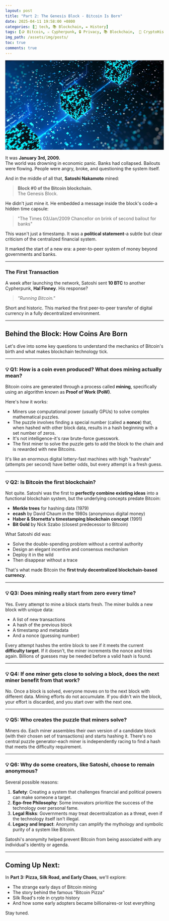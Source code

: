 ```yaml
---
layout: post
title: "Part 2: The Genesis Block - Bitcoin Is Born"
date: 2025-04-11 19:58:00 +0800
categories: [🤖 tech, 📚 Blockchain, ✒️ History]
tags: [🪙 Bitcoin, ⚔️ Cypherpunk, 🔒 Privacy, 📚 Blockchain,  🧩 CryptoHistory, 👤 Satoshi, 📖 CryptoTales, 📝 Series, 🔨 ProofOfWork]
img_path: /assets/img/posts/ 
toc: true 
comments: true 
---
```


![bitcoin](/assets/img/posts/bitcoin.png)

It was **January 3rd, 2009.**  
The world was drowning in economic panic. Banks had collapsed. Bailouts were flowing. People were angry, broke, and questioning the system itself.

And in the middle of all that, **Satoshi Nakamoto** mined:

> **Block #0 of the Bitcoin blockchain.**  
> The Genesis Block.

He didn't just mine it. He embedded a message inside the block's code-a hidden time capsule:

> "The Times 03/Jan/2009 Chancellor on brink of second bailout for banks"

This wasn't just a timestamp. It was a **political statement**-a subtle but clear criticism of the centralized financial system.

It marked the start of a new era: a peer-to-peer system of money beyond governments and banks.

---

### The First Transaction

A week after launching the network, Satoshi sent **10 BTC** to another Cypherpunk, **Hal Finney**. His response?

> *"Running Bitcoin."*

Short and historic. This marked the first peer-to-peer transfer of digital currency in a fully decentralized environment.

---

## Behind the Block: How Coins Are Born

Let's dive into some key questions to understand the mechanics of Bitcoin's birth and what makes blockchain technology tick.

---

### 💡 Q1: How is a coin even produced? What does mining actually mean?

Bitcoin coins are generated through a process called **mining**, specifically using an algorithm known as **Proof of Work (PoW)**.

Here's how it works:

- Miners use computational power (usually GPUs) to solve complex mathematical puzzles.
- The puzzle involves finding a special number (called a **nonce**) that, when hashed with other block data, results in a hash beginning with a set number of zeros.
- It's not intelligence-it's raw brute-force guesswork.
- The first miner to solve the puzzle gets to add the block to the chain and is rewarded with new Bitcoins.

It's like an enormous digital lottery-fast machines with high "hashrate" (attempts per second) have better odds, but every attempt is a fresh guess.

---

### 💡 Q2: Is Bitcoin the first blockchain?

Not quite. Satoshi was the first to **perfectly combine existing ideas** into a functional blockchain system, but the underlying concepts predate Bitcoin:

- **Merkle trees** for hashing data (1979)
- **ecash** by David Chaum in the 1980s (anonymous digital money)
- **Haber & Stornetta's timestamping blockchain concept** (1991)
- **Bit Gold** by Nick Szabo (closest predecessor to Bitcoin)

What Satoshi did was:

- Solve the double-spending problem without a central authority
- Design an elegant incentive and consensus mechanism
- Deploy it in the wild
- Then disappear without a trace

That's what made Bitcoin the **first truly decentralized blockchain-based currency**.

---

### 💡 Q3: Does mining really start from zero every time?

Yes. Every attempt to mine a block starts fresh. The miner builds a new block with unique data:
- A list of new transactions
- A hash of the previous block
- A timestamp and metadata
- And a nonce (guessing number)

Every attempt hashes the entire block to see if it meets the current **difficulty target**. If it doesn't, the miner increments the nonce and tries again. Billions of guesses may be needed before a valid hash is found.

---

### 💡 Q4: If one miner gets close to solving a block, does the next miner benefit from that work?

No. Once a block is solved, everyone moves on to the next block with different data. Mining efforts do not accumulate. If you didn't win the block, your effort is discarded, and you start over with the next one.

---

### 💡 Q5: Who creates the puzzle that miners solve?

Miners do. Each miner assembles their own version of a candidate block (with their chosen set of transactions) and starts hashing it. There's no central puzzle generator-each miner is independently racing to find a hash that meets the difficulty requirement.

---

### 💡 Q6: Why do some creators, like Satoshi, choose to remain anonymous?

Several possible reasons:

1. **Safety**: Creating a system that challenges financial and political powers can make someone a target.
2. **Ego-free Philosophy**: Some innovators prioritize the success of the technology over personal fame.
3. **Legal Risks**: Governments may treat decentralization as a threat, even if the technology itself isn't illegal.
4. **Legacy and Impact**: Anonymity can amplify the mythology and symbolic purity of a system like Bitcoin.

Satoshi's anonymity helped prevent Bitcoin from being associated with any individual's identity or agenda.

---

## Coming Up Next:

In **Part 3: Pizza, Silk Road, and Early Chaos**, we'll explore:
- The strange early days of Bitcoin mining
- The story behind the famous "Bitcoin Pizza"
- Silk Road's role in crypto history
- And how some early adopters became billionaires-or lost everything

Stay tuned.
